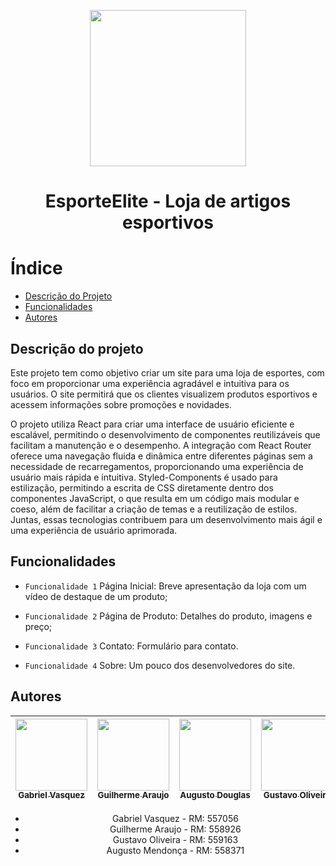 <p align='center' >
  <img width="250px" loading="lazy" src = "https://github.com/Geral-cp-s/Sprint-Edge/assets/110639916/aa204473-bba7-4dc2-8db1-ea5744b8e9bc"/>
</p>
<h1 align="Center">EsporteElite - Loja de artigos esportivos</h1>

# Índice
* [Descrição do Projeto](#descricao)
* [Funcionalidades](#funcionalidades)
* [Autores](#autores)

<h2 id="Descricao">Descrição do projeto</h2>
<p>Este projeto tem como objetivo criar um site para uma loja de esportes, com foco em proporcionar uma experiência agradável e intuitiva para os usuários. O site permitirá que os clientes visualizem produtos esportivos e acessem informações sobre promoções e novidades.</p>
<p>O projeto utiliza React para criar uma interface de usuário eficiente e escalável, permitindo o desenvolvimento de componentes reutilizáveis que facilitam a manutenção e o desempenho. A integração com React Router oferece uma navegação fluida e dinâmica entre diferentes páginas sem a necessidade de recarregamentos, proporcionando uma experiência de usuário mais rápida e intuitiva. Styled-Components é usado para estilização, permitindo a escrita de CSS diretamente dentro dos componentes JavaScript, o que resulta em um código mais modular e coeso, além de facilitar a criação de temas e a reutilização de estilos. Juntas, essas tecnologias contribuem para um desenvolvimento mais ágil e uma experiência de usuário aprimorada.</p>

<h2 id="funcionalidades">Funcionalidades</h2>
  
 - `Funcionalidade 1` Página Inicial: Breve apresentação da loja com um vídeo de destaque de um produto;

 - `Funcionalidade 2` Página de Produto: Detalhes do produto, imagens e preço;

 - `Funcionalidade 3` Contato: Formulário para contato.

 - `Funcionalidade 4` Sobre: Um pouco dos desenvolvedores do site.

 <h2 id="Autores">Autores</h2>

<div align="center">
  
| [<img loading="lazy" src="https://github.com/gvqsilva/CP2-Edge/assets/110639916/d022ed18-0057-4944-9e00-db796c6d2e45" width=115><br><sub>Gabriel Vasquez</sub>](https://github.com/gvqsilva)  |  [<img loading="lazy" src="https://github.com/gvqsilva/CP2-Web/assets/110639916/1eb7df1a-c0e8-4170-aabf-444cfb3c64f9" width=115><br><sub>Guilherme Araujo</sub>](https://github.com/guilhermearaujodec)  |  [<img loading="lazy" src="https://github.com/gvqsilva/CP2-Edge/assets/110639916/86514492-2b1e-4422-bdc0-0ec3c8be3dcc" width=115><br><sub>Augusto Douglas</sub>](https://github.com/gutomend)  |  [<img loading="lazy" src="https://github.com/gvqsilva/CP2-Edge/assets/110639916/4bb3084d-d1ff-4b49-ba37-96c8046f6e14" width=115><br><sub>Gustavo Oliveira</sub>](https://github.com/Gusta346) |
| :---: | :---: | :---: | :---: |

<ul>
  <li>Gabriel Vasquez - RM: 557056</li>
  <li>Guilherme Araujo - RM: 558926</li>
  <li>Gustavo Oliveira - RM: 559163</li>
  <li>Augusto Mendonça - RM: 558371</li>
</ul><br>

</div>
